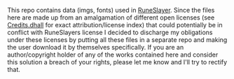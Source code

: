 
This repo contains data (imgs, fonts) used in [RuneSlayer][runeslayer-github].
Since the files here are made up from an amalgamation of different open licenses
(see [Credits.dhall][credits] for exact attribution/license index) that could
potentially be in conflict with RuneSlayers license I decided to discharge my
obligations under these licenses by putting all these files in a separate repo
and making the user download it by themselves specifically. If you are an
author/copyright holder of any of the works contained here and consider this
solution a breach of your rights, please let me know and I'll try to rectify
that.

[runeslayer-github]: https://github.com/MaxOw/RuneSlayer
[credits]: https://github.com/MaxOw/RuneSlayer-data0/blob/master/Credits.dhall
